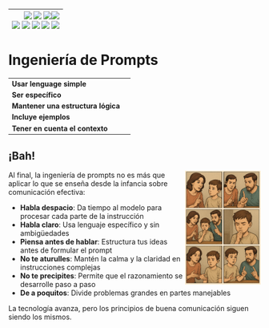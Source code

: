 <div align=right>

|[![](https://img.shields.io/badge/-Inicio-FFF?style=flat&logo=Emlakjet&logoColor=black)](/README.md) [![](https://img.shields.io/badge/-Introducción-FFF?style=flat&logo=abbrobotstudio&logoColor=black)](/documentos/intro.md) [![](https://img.shields.io/badge/-Panorámica-FFF?style=flat&logo=openstreetmap&logoColor=black)](/documentos/panoramica.md)[![](https://img.shields.io/badge/-Modelos_de_lenguaje-FFF?style=flat&logo=LiveChat&logoColor=black)](/documentos/LLMs.md)<br>  [![](https://img.shields.io/badge/-Prompts-FFF?style=flat&logo=Proton&logoColor=black)](/documentos/prompts/README.md) [![](https://img.shields.io/badge/-Ing,_de_prompts-FFF?style=flat&logo=googleearthengine&logoColor=black)](/documentos/ingenieriaDePrompts/README.md) [![](https://img.shields.io/badge/-Patrones-FFF?style=flat&logo=textpattern&logoColor=black)](/documentos/ingenieriaDePrompts/patrones/README.md) [![](https://img.shields.io/badge/8vP-FFF?style=flat&logo=v8&logoColor=black)](/documentos/prompts/mejoresPracticas/8virtudesDelPrompting.md) [![](https://img.shields.io/badge/-Casos_de_uso-FFF?style=flat&logo=gitbook&logoColor=black)](/documentos/casosDeUso/README.md)|
|-:|

</div>

# Ingeniería de Prompts

<div align=center>

|||
|-|-|
|**Usar lenguage simple**|
|**Ser específico**|
|**Mantener una estructura lógica**|
|**Incluye ejemplos**|
|**Tener en cuenta el contexto**|

</div>

## ¡Bah!

<img src="../imagenes/ingDePrompts.png" width="30%" align=right>

Al final, la ingeniería de prompts no es más que aplicar lo que se enseña desde la infancia sobre comunicación efectiva:


- **Habla despacio**: Da tiempo al modelo para procesar cada parte de la instrucción
- **Habla claro**: Usa lenguaje específico y sin ambigüedades
- **Piensa antes de hablar**: Estructura tus ideas antes de formular el prompt
- **No te aturulles**: Mantén la calma y la claridad en instrucciones complejas
- **No te precipites**: Permite que el razonamiento se desarrolle paso a paso
- **De a poquitos**: Divide problemas grandes en partes manejables

La tecnología avanza, pero los principios de buena comunicación siguen siendo los mismos.